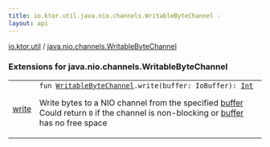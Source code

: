 ```yaml
---
title: io.ktor.util.java.nio.channels.WritableByteChannel - 
layout: api
---
```


<div class='api-docs-breadcrumbs'><a href="../index.html">io.ktor.util</a> / <a href="./index.html">java.nio.channels.WritableByteChannel</a></div>

### Extensions for java.nio.channels.WritableByteChannel

<table class="api-docs-table">
<tbody>
<tr>
<td markdown="1">

<a href="write.html">write</a>


</td>
<td markdown="1">
<div class="signature"><code><span class="keyword">fun </span><a href="http://docs.oracle.com/javase/6/docs/api/java/nio/channels/WritableByteChannel.html"><span class="identifier">WritableByteChannel</span></a><span class="symbol">.</span><span class="identifier">write</span><span class="symbol">(</span><span class="parameterName" id="io.ktor.util$write(java.nio.channels.WritableByteChannel, kotlinx.io.core.IoBuffer)/buffer">buffer</span><span class="symbol">:</span>&nbsp;<span class="identifier">IoBuffer</span><span class="symbol">)</span><span class="symbol">: </span><a href="https://kotlinlang.org/api/latest/jvm/stdlib/kotlin/-int/index.html"><span class="identifier">Int</span></a></code></div>

Write bytes to a NIO channel from the specified <a href="write.html#io.ktor.util$write(java.nio.channels.WritableByteChannel, kotlinx.io.core.IoBuffer)/buffer">buffer</a>
Could return <code>0</code> if the channel is non-blocking or <a href="write.html#io.ktor.util$write(java.nio.channels.WritableByteChannel, kotlinx.io.core.IoBuffer)/buffer">buffer</a> has no free space


</td>
</tr>
</tbody>
</table>
